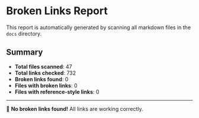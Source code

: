 # Broken Links Report

This report is automatically generated by scanning all markdown files in the `docs` directory.

## Summary

- **Total files scanned**: 47
- **Total links checked**: 732
- **Broken links found**: 0
- **Files with broken links**: 0
- **Files with reference-style links**: 0

---

🎉 **No broken links found!** All links are working correctly.

